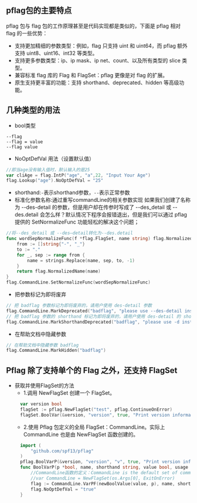 ## pflag包的主要特点

pflag 包与 flag 包的工作原理甚至是代码实现都是类似的，下面是 pflag 相对 flag 的一些优势：

- 支持更加精细的参数类型：例如，flag 只支持 uint 和 uint64，而 pflag 额外支持 uint8、uint16、int32 等类型。
- 支持更多参数类型：ip、ip mask、ip net、count、以及所有类型的 slice 类型。
- 兼容标准 flag 库的 Flag 和 FlagSet：pflag 更像是对 flag 的扩展。
- 原生支持更丰富的功能：支持 shorthand、deprecated、hidden 等高级功能。

## 几种类型的用法
- bool类型
```shell
--flag
--flag = value
--flag value
```
- NoOptDefVal 用法（设置默认值）
```go
//即当age没有输入值时，默认输入的是25
var cliAge = flag.IntP("age", "a",22, "Input Your Age")
flag.Lookup("age").NoOptDefVal = "25"
```
- shorthand:`-`表示shorthand参数，`--`表示正常参数
- 标准化参数名称:通过重写commandLine的相关参数实现
如果我们创建了名称为 --des-detail 的参数，但是用户却在传参时写成了 --des_detail 或 --des.detail 会怎么样？默认情况下程序会报错退出，但是我们可以通过 pflag 提供的 SetNormalizeFunc 功能轻松的解决这个问题；
```go
//将--des_detail 或 --des—detail转化为--des.detail
func wordSepNormalizeFunc(f *flag.FlagSet, name string) flag.NormalizedName {
    from := []string{"-", "_"}
    to := "."
    for _, sep := range from {
        name = strings.Replace(name, sep, to, -1)
    }
    return flag.NormalizedName(name)
}
flag.CommandLine.SetNormalizeFunc(wordSepNormalizeFunc)
```
- 把参数标记为即将废弃
```go
// 把 badflag 参数标记为即将废弃的，请用户使用 des-detail 参数
flag.CommandLine.MarkDeprecated("badflag", "please use --des-detail instead")
// 把 badflag 参数的 shorthand 标记为即将废弃的，请用户使用 des-detail 的 shorthand 参数
flag.CommandLine.MarkShorthandDeprecated("badflag", "please use -d instead")
```

- 在帮助文档中隐藏参数
```go
// 在帮助文档中隐藏参数 badflag
flag.CommandLine.MarkHidden("badflag")
```

## Pflag 除了支持单个的 Flag 之外，还支持 FlagSet
- 获取并使用FlagSet的方法
  - 1.调用 NewFlagSet 创建一个 FlagSet。
  ```go
    var version bool
    flagSet := pflag.NewFlagSet("test", pflag.ContinueOnError)
    flagSet.BoolVar(&version, "version", true, "Print version information and quit.")
  ```
  - 2.使用 Pflag 包定义的全局 FlagSet：CommandLine。实际上 CommandLine 也是由 NewFlagSet 函数创建的。
  ```go
    import (
        "github.com/spf13/pflag"
    )
    pflag.BoolVarP(&version, "version", "v", true, "Print version information and quit.") 
    func BoolVarP(p *bool, name, shorthand string, value bool, usage string) {
        //CommandLine函数的定义：CommandLine is the default set of command-line flags, parsed from os.Args.
        //var CommandLine = NewFlagSet(os.Args[0], ExitOnError)
        flag := CommandLine.VarPF(newBoolValue(value, p), name, shorthand, usage)
        flag.NoOptDefVal = "true"
    }
  ``` 